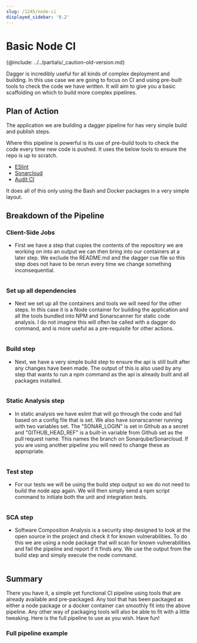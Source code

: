 ```yaml
---
slug: /1245/node-ci
displayed_sidebar: '0.2'
---
```


# Basic Node CI

{@include: ../../partials/_caution-old-version.md}

Dagger is incredibly useful for all kinds of complex deployment and building. In this use case we are going to focus on CI and using pre-built tools to check the code we have written. It will aim to give you a basic scaffolding on which to build more complex pipelines.

## Plan of Action

The application we are building a dagger pipeline for has very simple build and publish steps.

Where this pipeline is powerful is its use of pre-build tools to check the code every time new code is pushed. It uses the below tools to ensure the repo is up to scratch.

- [ESlint](https://eslint.org/)
- [Sonarcloud](https://sonarcloud.io/)
- [Audit CI](https://www.npmjs.com/package/audit-ci)

It does all of this only using the Bash and Docker packages in a very simple layout.

## Breakdown of the Pipeline

### Client-Side Jobs

- First we have a step that copies the contents of the repository we are working on into an output we can then bring into our containers at a later step. We exclude the README.md and the dagger cue file so this step does not have to be rerun every time we change something inconsequential.

```cue file=../tests/use-cases/node-ci/client.cue.fragment

```

### Set up all dependencies

- Next we set up all the containers and tools we will need for the other steps. In this case it is a Node container for building the application and all the tools bundled into NPM and Sonarscanner for static code analysis. I do not imagine this will often be called with a dagger do command, and is more useful as a pre-requisite for other actions.

```cue file=../tests/use-cases/node-ci/dependency.cue.fragment

```

### Build step

- Next, we have a very simple build step to ensure the api is still built after any changes have been made. The output of this is also used by any step that wants to run a npm command as the api is already built and all packages installed.

```cue file=../tests/use-cases/node-ci/build.cue.fragment

```

### Static Analysis step

- In static analysis we have eslint that will go through the code and fail based on a config file that is set. We also have sonarscanner running with two variables set. The "SONAR_LOGIN" is set in Github as a secret and "GITHUB_HEAD_REF" is a built-in variable from Github set as the pull request name. This names the branch on Sonarqube/Sonarcloud. If you are using another pipeline you will need to change these as appropriate.

```cue file=../tests/use-cases/node-ci/static-analysis.cue.fragment

```

### Test step

- For our tests we will be using the build step output so we do not need to build the node app again. We will then simply send a npm script command to initiate both the unit and integration tests.

```cue file=../tests/use-cases/node-ci/test.cue.fragment

```

### SCA step

- Software Composition Analysis is a security step designed to look at the open source in the project and check it for known vulnerabilities. To do this we are using a node package that will scan for known vulnerabilities and fail the pipeline and report if it finds any. We use the output from the build step and simply execute the node command.

```cue file=../tests/use-cases/node-ci/sca.cue.fragment

```

## Summary

There you have it, a simple yet functional CI pipeline using tools that are already available and pre-packaged. Any tool that has been packaged as either a node package or a docker container can smoothly fit into the above pipeline. Any other way of packaging tools will also be able to fit with a little tweaking. Here is the full pipeline to use as you wish. Have fun!

### Full pipeline example

```cue file=../tests/use-cases/node-ci/full/node-ci.cue

```
